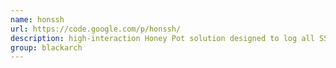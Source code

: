 ```yaml
---
name: honssh
url: https://code.google.com/p/honssh/
description: high-interaction Honey Pot solution designed to log all SSH communications between a client and server. URL : https://code.google.com/p/honssh/ Groups : blackarch blackarch-honeypot
group: blackarch
---
```

